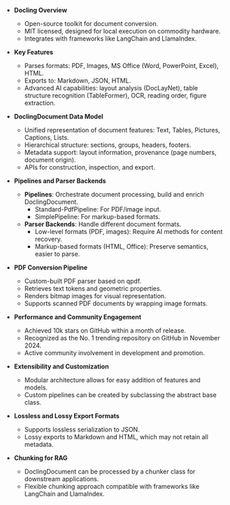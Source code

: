 - **Docling Overview**
  - Open-source toolkit for document conversion.
  - MIT licensed, designed for local execution on commodity hardware.
  - Integrates with frameworks like LangChain and LlamaIndex.

- **Key Features**
  - Parses formats: PDF, Images, MS Office (Word, PowerPoint, Excel), HTML.
  - Exports to: Markdown, JSON, HTML.
  - Advanced AI capabilities: layout analysis (DocLayNet), table structure recognition (TableFormer), OCR, reading order, figure extraction.

- **DoclingDocument Data Model**
  - Unified representation of document features: Text, Tables, Pictures, Captions, Lists.
  - Hierarchical structure: sections, groups, headers, footers.
  - Metadata support: layout information, provenance (page numbers, document origin).
  - APIs for construction, inspection, and export.

- **Pipelines and Parser Backends**
  - **Pipelines**: Orchestrate document processing, build and enrich DoclingDocument.
    - Standard-PdfPipeline: For PDF/image input.
    - SimplePipeline: For markup-based formats.
  - **Parser Backends**: Handle different document formats.
    - Low-level formats (PDF, images): Require AI methods for content recovery.
    - Markup-based formats (HTML, Office): Preserve semantics, easier to parse.

- **PDF Conversion Pipeline**
  - Custom-built PDF parser based on qpdf.
  - Retrieves text tokens and geometric properties.
  - Renders bitmap images for visual representation.
  - Supports scanned PDF documents by wrapping image formats.

- **Performance and Community Engagement**
  - Achieved 10k stars on GitHub within a month of release.
  - Recognized as the No. 1 trending repository on GitHub in November 2024.
  - Active community involvement in development and promotion.

- **Extensibility and Customization**
  - Modular architecture allows for easy addition of features and models.
  - Custom pipelines can be created by subclassing the abstract base class.

- **Lossless and Lossy Export Formats**
  - Supports lossless serialization to JSON.
  - Lossy exports to Markdown and HTML, which may not retain all metadata.

- **Chunking for RAG**
  - DoclingDocument can be processed by a chunker class for downstream applications.
  - Flexible chunking approach compatible with frameworks like LangChain and LlamaIndex.